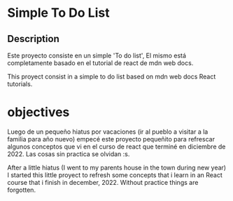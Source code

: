 # Simple To Do List

## Description  
Este proyecto consiste en un simple 'To do list', El mismo está completamente basado en el tutorial de react de mdn web docs.

This proyect consist in a simple to do list based on mdn web docs React tutorials.


# objectives
Luego de un pequeño hiatus por vacaciones (ir al pueblo a visitar a la familia para año nuevo) empecé este proyecto pequeñito para refrescar algunos conceptos que vi en el curso de react que terminé en diciembre de 2022. Las cosas sin practica se olvidan :s.

After a little hiatus (I went to my parents house in the town during new year) I started this little proyect to refresh some concepts that i learn in an React course that i finish in december, 2022. Without practice things are forgotten.
